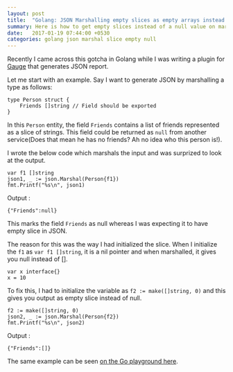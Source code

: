 ```yaml
---
layout: post
title:  "Golang: JSON Marshalling empty slices as empty arrays instead of null"
summary: Here is how to get empty slices instead of a null value on marshalling a JSON in Golang.
date:   2017-01-19 07:44:00 +0530
categories: golang json marshal slice empty null
---
```


Recently I came across this gotcha in Golang while I was writing a plugin for [Gauge](http://getgauge.io) that generates JSON report.

Let me start with an example. Say I want to generate JSON by marshalling a type as follows:

```
type Person struct {
	Friends []string // Field should be exported
}
```
In this `Person` entity, the field `Friends` contains a list of friends represented as a slice of strings. This field could be returned as `null` from another service(Does that mean he has no friends? Ah no idea who this person is!).

I wrote the below code which marshals the input and was surprized to look at the output.

```
var f1 []string
json1, _ := json.Marshal(Person{f1})
fmt.Printf("%s\n", json1)
```
 
Output :
```
{"Friends":null}
```

This marks the field `Friends` as null whereas I was expecting it to have empty slice in JSON. 

The reason for this was the way I had initialized the slice. When I initialize the `f1` as `var f1 []string`, it is a nil pointer and when marshalled, it gives you null instead of [].

```
var x interface{}
x = 10
```

To fix this, I had to initialize the variable as `f2 := make([]string, 0)` and this gives you output as empty slice instead of null.

```
f2 := make([]string, 0)
json2, _ := json.Marshal(Person{f2})
fmt.Printf("%s\n", json2)
```

Output :
```
{"Friends":[]}
```

The same example can be seen [on the Go playground here](https://play.golang.org/p/Q4ibfpFpju).